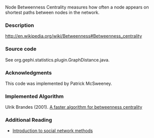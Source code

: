 Node Betweenness Centrality measures how often a node appears on shortest paths between nodes in the network.

### Description

http://en.wikipedia.org/wiki/Betweenness#Betweenness_centrality

### Source code

See org.gephi.statistics.plugin.GraphDistance.java.

### Acknowledgments

This code was implemented by Patrick McSweeney.

### Implemented Algorithm

Ulrik Brandes (2001). [A faster algorithm for betweenness centrality](http://www.cs.ucc.ie/~rb4/resources/Brandes.pdf)

### Additional Reading

- [Introduction to social network methods](http://www.faculty.ucr.edu/~hanneman/nettext/C10_Centrality.html#Betweenness)